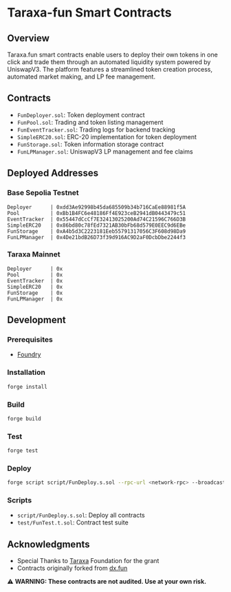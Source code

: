 # Taraxa-fun Smart Contracts

## Overview

Taraxa.fun smart contracts enable users to deploy their own tokens in one click and trade them through an automated liquidity system powered by UniswapV3. The platform features a streamlined token creation process, automated market making, and LP fee management.

## Contracts

* `FunDeployer.sol`: Token deployment contract
* `FunPool.sol`: Trading and token listing management
* `FunEventTracker.sol`: Trading logs for backend tracking
* `SimpleERC20.sol`: ERC-20 implementation for token deployment
* `FunStorage.sol`: Token information storage contract
* `FunLPManager.sol`: UniswapV3 LP management and fee claims

## Deployed Addresses

### Base Sepolia Testnet
```solidity
Deployer      | 0xdd3Ae92998b45da685509b34b716CaEe88981f5A
Pool          | 0xBb1B4FC6e48186Ff4E923ceB2941dB0443479c51
EventTracker  | 0x55447dCcCf7E32413025200Ad74C21596C766D3B
SimpleERC20   | 0x86bd80c78fEd7321AB30bFb68d579E0EEC9d6EBe
FunStorage    | 0xA4b5d3C2223181Eeb55791317056C3F608d98Da9
FunLPManager  | 0x4De21bdB26D73f39d916AC9D2aF0DcbDbe2244f3
```

### Taraxa Mainnet
```solidity
Deployer      | 0x
Pool          | 0x
EventTracker  | 0x
SimpleERC20   | 0x
FunStorage    | 0x
FunLPManager  | 0x
```

## Development

### Prerequisites
* [Foundry](https://getfoundry.sh/)

### Installation
```bash
forge install
```

### Build
```bash
forge build
```

### Test
```bash
forge test
```

### Deploy
```bash
forge script script/FunDeploy.s.sol --rpc-url <network-rpc> --broadcast --legacy
```

### Scripts
* `script/FunDeploy.s.sol`: Deploy all contracts
* `test/FunTest.t.sol`: Contract test suite

## Acknowledgments

* Special Thanks to [Taraxa](https://taraxa.io) Foundation for the grant
* Contracts originally forked from [dx.fun](https://www.dx.fun/)

⚠️ **WARNING: These contracts are not audited. Use at your own risk.**